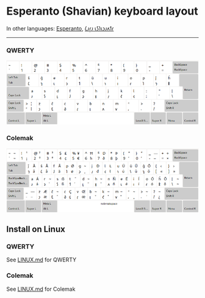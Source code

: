 # Esperanto \(Shavian\) keyboard layout

In other languages: [Esperanto](README.eo.md), [𐑖𐑨𐑝𐑨 𐑧𐑕𐑐𐑧𐑮𐑨𐑵𐑑𐑩](README.eo_shaw.md)

---

### QWERTY

![preview esperanto shavian qwerty](preview_qwerty.png)

### Colemak

![preview esperanto shavian colemak](preview_colemak.png)

## Install on Linux

### QWERTY

See [LINUX.md](./LINUX.md#qwerty) for QWERTY

### Colemak

See [LINUX.md](./LINUX.md#colemak) for Colemak
